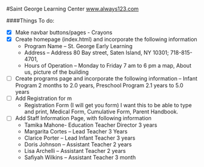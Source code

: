 #Saint George Learning Center
www.always123.com

####Things To do:
- [X] Make navbar buttons/pages - Crayons
- [X] Create homepage (index.html) and incorporate the following information
	- Program Name – St. George Early Learning
	- Address – Address 80 Bay street, Saten Island, NY 10301; 718-815-4701, 
	- Hours of Operation – Monday to Friday 7 am to 6 pm a map, About us, picture of the building
- [ ] Create programs page and incorporate the following information
	– Infant Program 2 months to 2.0 years, Preschool Program 2.1 years to 5.0 years
- [ ] Add Registration for m
	- Registration Form (I will get you form) I want this to be able to type and print, Medical Form, Cumulative Form, Parent Handbook.
- [ ] Add Staff Information Page, with following information
	- Tamika Mahone- Education Teacher Director 3 years
	- Margarita Cortes – Lead Teacher 3 Years
	- Clarice Porter – Lead Infant Teacher 3 years
	- Doris Johnson – Assistant Teacher 2 years
	- Lisa Archelli – Assistant Teacher 2 years
	- Safiyah Wilkins – Assistant Teacher 3 month
